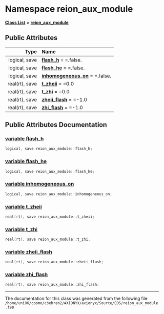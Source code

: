 
# Namespace reion\_aux\_module


[**Class List**](annotated.md) **>** [**reion\_aux\_module**](namespacereion__aux__module.md)


















## Public Attributes

| Type | Name |
| ---: | :--- |
|  logical, save | [**flash\_h**](namespacereion__aux__module.md#variable-flash-h)   = =.false.<br> |
|  logical, save | [**flash\_he**](namespacereion__aux__module.md#variable-flash-he)   = =.false.<br> |
|  logical, save | [**inhomogeneous\_on**](namespacereion__aux__module.md#variable-inhomogeneous-on)   = =.false.<br> |
|  real(rt), save | [**t\_zheii**](namespacereion__aux__module.md#variable-t-zheii)   = =0.0<br> |
|  real(rt), save | [**t\_zhi**](namespacereion__aux__module.md#variable-t-zhi)   = =0.0<br> |
|  real(rt), save | [**zheii\_flash**](namespacereion__aux__module.md#variable-zheii-flash)   = =-1.0<br> |
|  real(rt), save | [**zhi\_flash**](namespacereion__aux__module.md#variable-zhi-flash)   = =-1.0<br> |










## Public Attributes Documentation


### <a href="#variable-flash-h" id="variable-flash-h">variable flash\_h </a>


```cpp
logical, save reion_aux_module::flash_h;
```



### <a href="#variable-flash-he" id="variable-flash-he">variable flash\_he </a>


```cpp
logical, save reion_aux_module::flash_he;
```



### <a href="#variable-inhomogeneous-on" id="variable-inhomogeneous-on">variable inhomogeneous\_on </a>


```cpp
logical, save reion_aux_module::inhomogeneous_on;
```



### <a href="#variable-t-zheii" id="variable-t-zheii">variable t\_zheii </a>


```cpp
real(rt), save reion_aux_module::t_zheii;
```



### <a href="#variable-t-zhi" id="variable-t-zhi">variable t\_zhi </a>


```cpp
real(rt), save reion_aux_module::t_zhi;
```



### <a href="#variable-zheii-flash" id="variable-zheii-flash">variable zheii\_flash </a>


```cpp
real(rt), save reion_aux_module::zheii_flash;
```



### <a href="#variable-zhi-flash" id="variable-zhi-flash">variable zhi\_flash </a>


```cpp
real(rt), save reion_aux_module::zhi_flash;
```



------------------------------
The documentation for this class was generated from the following file `/home/uni06/cosmo/cbehren2/AXIONYX/axionyx/Source/EOS/reion_aux_module.f90`